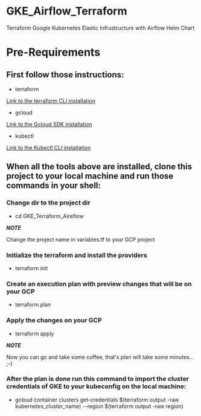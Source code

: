 # GKE_Airflow_Terraform
Terraform Google Kubernetes Elastic Infrustructure with Airflow Helm Chart

# Pre-Requirements

## First follow those instructions:

* terraform

[Link to the terraform CLI installation](https://learn.hashicorp.com/tutorials/terraform/install-cli)

* gcloud

[Link to the Gcloud SDK installation](https://cloud.google.com/sdk/docs/install)

* kubectl

[Link to the Kubectl CLI installation](https://kubernetes.io/docs/tasks/tools/)

## When all the tools above are installed, clone this project to your local machine and run those commands in your shell:

### Change dir to the project dir
* cd GKE_Terraform_Aireflow

***NOTE***

Change the project name in variables.tf to your GCP project

### Initialize the terraform and install the providers
* terraform init

### Create an execution plan with preview changes that will be on your GCP 
* terraform plan

### Apply the changes on your GCP
* terraform apply

***NOTE***

Now you can go and take some coffee, that's plan will take some minutes... ;-)

### After the plan is done run this command to import the cluster credentials of GKE to your kubeconfig on the local machine:

* gcloud container clusters get-credentials $(terraform output -raw kubernetes_cluster_name) --region $(terraform output -raw region)
